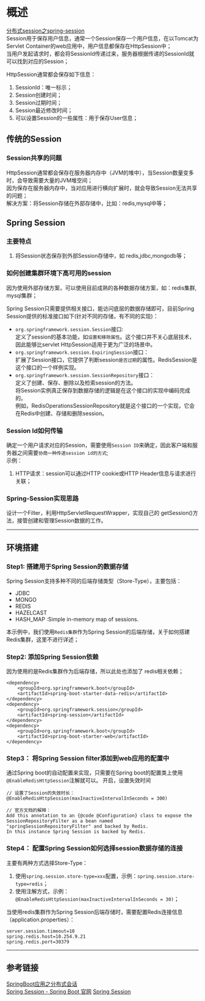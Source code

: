 # 概述
[分布式session之spring-session](http://images2017.cnblogs.com/blog/731047/201711/731047-20171108155323575-436390719.jpg)      
Session用于保存用户信息，通常一个Session保存一个用户信息，在以Tomcat为Servlet Container的web应用中，用户信息都保存在HttpSession中；  
当用户发起请求时，都会将SessionId传递过来，服务器根据传递的SessionId就可以找到对应的Session；   

HttpSession通常都会保存如下信息：
1. SessionId：唯一标示；
2. Session创建时间；
3. Session过期时间；
4. Session最近修改时间；
5. 可以设置Session的一些属性：用于保存User信息；

## 传统的Session
### Session共享的问题
HttpSession通常都会保存在服务器内存中（JVM的堆中），当Session数量变多时，会导致需要大量的JVM堆空间；   
因为保存在服务器内存中，当对应用进行横向扩展时，就会导致Session无法共享的问题；   
解决方案：将Session存储在外部存储中，比如：redis,mysql中等；

## Spring Session
### 主要特点
1. 将Session状态保存到外部Session存储中，如 redis,jdbc,mongodb等；

### 如何创建集群环境下高可用的session
因为使用外部存储方案，可以使用目前成熟的各种数据存储方案，如：redis集群, mysql集群；   

Spring Session只需要提供相关接口，能访问底层的数据存储即可，目前Spring Session提供的标准接口如下(针对不同的存储，有不同的实现)：
- `org.springframework.session.Session`接口:      
定义了session的基本功能，如`设置和移除属性`。这个接口并不关心底层技术，因此能够比servlet HttpSession适用于更为广泛的场景中。   
- `org.springframework.session.ExpiringSession`接口：    
扩展了Session接口，它提供了判断session`是否过期`的属性。RedisSession是这个接口的一个样例实现。    
- `org.springframework.session.SessionRepository`接口：     
定义了创建、保存、删除以及检索session的方法。    
将Session实例真正保存到数据存储的逻辑是在这个接口的实现中编码完成的。     
例如，RedisOperationsSessionRepository就是这个接口的一个实现，它会在Redis中创建、存储和删除session。       

### Session Id如何传输
确定一个用户请求对应的Session，需要使用`Session ID`来确定，因此客户端和服务器之间需要`协商一种传递session id的方式`;     
示例：   
1. HTTP请求：session可以通过HTTP cookie或HTTP Header信息与请求进行关联；

### Spring-Session实现思路
设计一个Filter，利用HttpServletRequestWrapper，实现自己的 getSession()方法，接管创建和管理Session数据的工作。   

---

## 环境搭建
### Step1: 搭建用于Spring Session的数据存储
Spring Session支持多种不同的后端存储类型（Store-Type），主要包括：
- JDBC
- MONGO
- REDIS
- HAZELCAST
- HASH_MAP :Simple in-memory map of sessions.

本示例中，我们使用`Redis集群`作为Spring Session的后端存储，关于如何搭建Redis集群，这里不进行详述；    

### Step2: 添加Spring Session依赖
因为使用的是Redis集群作为后端存储，所以此处也添加了 redis相关依赖；   
```
<dependency>
    <groupId>org.springframework.boot</groupId>
    <artifactId>spring-boot-starter-data-redis</artifactId>
</dependency>
<dependency>
    <groupId>org.springframework.session</groupId>
    <artifactId>spring-session</artifactId>
</dependency>
<dependency>
    <groupId>org.springframework.boot</groupId>
    <artifactId>spring-boot-starter-web</artifactId>
</dependency>
```

### Step3： 将Spring Session filter添加到web应用的配置中 
通过Spring boot的自动配置来实现，只需要在Spring boot的配置类上使用`@EnableRedisHttpSession`注解就可以。
开启，设置失效时间
```
// 设置了Session的失效时长：
@EnableRedisHttpSession(maxInactiveIntervalInSeconds = 300)

// 官方文档的解释：
Add this annotation to an {@code @Configuration} class to expose the
SessionRepositoryFilter as a bean named "springSessionRepositoryFilter" and backed by Redis. 
In this instance Spring Session is backed by Redis.
```

### Step4： 配置Spring Session如何选择session数据存储的连接
主要有两种方式选择Store-Type：
1. 使用`spring.session.store-type=xxx`配置，示例：`spring.session.store-type=redis`；
2. 使用注解方式，示例：`@EnableRedisHttpSession(maxInactiveIntervalInSeconds = 30)`；  

当使用redis集群作为Spring Session后端存储时，需要配置Redis连接信息（application.properties）：
```
server.session.timeout=10
spring.redis.host=10.254.9.21
spring.redis.port=30379
```

---

## 参考链接
[SpringBoot应用之分布式会话](https://segmentfault.com/a/1190000004358410)   
[Spring Session - Spring Boot 官网](https://docs.spring.io/spring-session/docs/current/reference/html5/guides/boot.html)
[Spring Session](https://docs.spring.io/spring-boot/docs/current/reference/html/boot-features-session.html)        
    
    
    